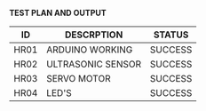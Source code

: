 __TEST PLAN AND OUTPUT__

| ID    |                    DESCRPTION                                                                                                            |   STATUS  |
|-------|------------------------------------------------------------------------------------------------------------------------------------------|-----------|
| HR01  |  ARDUINO WORKING                                                                                                                         |  SUCCESS  |   
| HR02  |  ULTRASONIC SENSOR                                                                                                                       |  SUCCESS  |
| HR03  |  SERVO MOTOR                                                                                                                             |  SUCCESS  |
| HR04  |  LED'S                                                                                                                                   |  SUCCESS  |   
                                    





